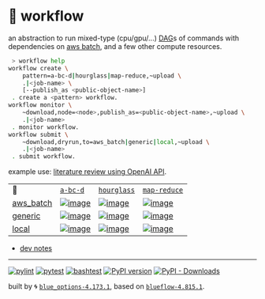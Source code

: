 # 📜 workflow

an abstraction to run mixed-type (cpu/gpu/...) [DAG](https://networkx.org/documentation/stable/reference/classes/digraph.html)s of commands with dependencies on [aws batch](https://aws.amazon.com/batch/), and a few other compute resources.

```bash
 > workflow help
workflow create \
	pattern=a-bc-d|hourglass|map-reduce,~upload \
	.|<job-name> \
	[--publish_as <public-object-name>]
 . create a <pattern> workflow.
workflow monitor \
	~download,node=<node>,publish_as=<public-object-name>,~upload \
	.|<job-name>
 . monitor workflow.
workflow submit \
	~download,dryrun,to=aws_batch|generic|local,~upload \
	.|<job-name>
 . submit workflow.
```

example use: [literature review using OpenAI API](https://github.com/kamangir/openai-commands/tree/main/openai_commands/literature_review).

|   |   |   |   |
| --- | --- | --- | --- |
| 📜 | [`a-bc-d`](./patterns/a-bc-d.dot) | [`hourglass`](./patterns/hourglass.dot) | [`map-reduce`](./patterns/map-reduce.dot) |
| [aws_batch](./runners/aws_batch.py) | [![image](https://kamangir-public.s3.ca-central-1.amazonaws.com/aws_batch-a-bc-d/workflow.gif?raw=true&random=Vf1KPa2uu1WNgsgm)](https://kamangir-public.s3.ca-central-1.amazonaws.com/aws_batch-a-bc-d/workflow.gif?raw=true&random=Vf1KPa2uu1WNgsgm) | [![image](https://kamangir-public.s3.ca-central-1.amazonaws.com/aws_batch-hourglass/workflow.gif?raw=true&random=zk7NgV0QyhKA7whG)](https://kamangir-public.s3.ca-central-1.amazonaws.com/aws_batch-hourglass/workflow.gif?raw=true&random=zk7NgV0QyhKA7whG) | [![image](https://kamangir-public.s3.ca-central-1.amazonaws.com/aws_batch-map-reduce/workflow.gif?raw=true&random=wepKhcE2JiHpakY9)](https://kamangir-public.s3.ca-central-1.amazonaws.com/aws_batch-map-reduce/workflow.gif?raw=true&random=wepKhcE2JiHpakY9) |
| [generic](./runners/generic.py) | [![image](https://kamangir-public.s3.ca-central-1.amazonaws.com/generic-a-bc-d/workflow.gif?raw=true&random=5LGJo4Y2Ub1BYRpi)](https://kamangir-public.s3.ca-central-1.amazonaws.com/generic-a-bc-d/workflow.gif?raw=true&random=5LGJo4Y2Ub1BYRpi) | [![image](https://kamangir-public.s3.ca-central-1.amazonaws.com/generic-hourglass/workflow.gif?raw=true&random=7ra82P4SsEpGrr5f)](https://kamangir-public.s3.ca-central-1.amazonaws.com/generic-hourglass/workflow.gif?raw=true&random=7ra82P4SsEpGrr5f) | [![image](https://kamangir-public.s3.ca-central-1.amazonaws.com/generic-map-reduce/workflow.gif?raw=true&random=jgQ49kYvkvfwraY5)](https://kamangir-public.s3.ca-central-1.amazonaws.com/generic-map-reduce/workflow.gif?raw=true&random=jgQ49kYvkvfwraY5) |
| [local](./runners/local.py) | [![image](https://kamangir-public.s3.ca-central-1.amazonaws.com/local-a-bc-d/workflow.gif?raw=true&random=dgD6TooPPqQAYvLX)](https://kamangir-public.s3.ca-central-1.amazonaws.com/local-a-bc-d/workflow.gif?raw=true&random=dgD6TooPPqQAYvLX) | [![image](https://kamangir-public.s3.ca-central-1.amazonaws.com/local-hourglass/workflow.gif?raw=true&random=ztKHnsaK3zrSSpo3)](https://kamangir-public.s3.ca-central-1.amazonaws.com/local-hourglass/workflow.gif?raw=true&random=ztKHnsaK3zrSSpo3) | [![image](https://kamangir-public.s3.ca-central-1.amazonaws.com/local-map-reduce/workflow.gif?raw=true&random=awsjURKZQr1BG6Tv)](https://kamangir-public.s3.ca-central-1.amazonaws.com/local-map-reduce/workflow.gif?raw=true&random=awsjURKZQr1BG6Tv) |

- [dev notes](https://arash-kamangir.medium.com/%EF%B8%8F-openai-experiments-54-e49117dc69ef)

---


[![pylint](https://github.com/kamangir/notebooks-and-scripts/actions/workflows/pylint.yml/badge.svg)](https://github.com/kamangir/notebooks-and-scripts/actions/workflows/pylint.yml) [![pytest](https://github.com/kamangir/notebooks-and-scripts/actions/workflows/pytest.yml/badge.svg)](https://github.com/kamangir/notebooks-and-scripts/actions/workflows/pytest.yml) [![bashtest](https://github.com/kamangir/notebooks-and-scripts/actions/workflows/bashtest.yml/badge.svg)](https://github.com/kamangir/notebooks-and-scripts/actions/workflows/bashtest.yml) [![PyPI version](https://img.shields.io/pypi/v/notebooks-and-scripts.svg)](https://pypi.org/project/notebooks-and-scripts/) [![PyPI - Downloads](https://img.shields.io/pypi/dd/notebooks-and-scripts)](https://pypistats.org/packages/notebooks-and-scripts)

built by 🌀 [`blue_options-4.173.1`](https://github.com/kamangir/awesome-bash-cli), based on [`blueflow-4.815.1`](https://github.com/kamangir/notebooks-and-scripts).

